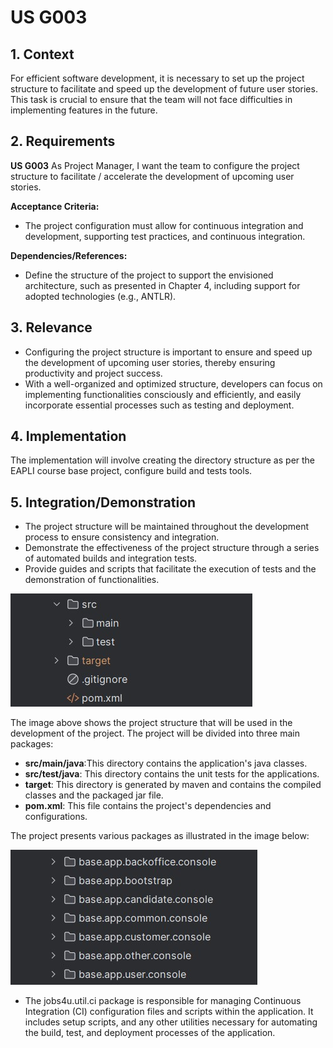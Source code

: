 # US G003

## 1. Context

For efficient software development, it is necessary to set up the project structure to facilitate and speed up the development of future user stories.
This task is crucial to ensure that the team will not face difficulties in implementing features in the future.

## 2. Requirements

**US G003** As Project Manager, I want the team to configure the project structure to facilitate / accelerate the development of upcoming user stories.

**Acceptance Criteria:**

- The project configuration must allow for continuous integration and development, supporting test practices, and continuous integration.

**Dependencies/References:**

* Define the structure of the project to support the envisioned architecture, such as presented in Chapter 4, including support for adopted technologies (e.g., ANTLR).

## 3. Relevance

* Configuring the project structure is important to ensure and speed up the development of upcoming user stories, thereby ensuring productivity and project success.
* With a well-organized and optimized structure, developers can focus on implementing functionalities consciously and efficiently, and easily incorporate essential processes such as testing and deployment.

## 4. Implementation

The implementation will involve creating the directory structure as per the EAPLI course base project, configure build and tests tools.

## 5. Integration/Demonstration

* The project structure will be maintained throughout the development process to ensure consistency and integration.
* Demonstrate the effectiveness of the project structure through a series of automated builds and integration tests. 
* Provide guides and scripts that facilitate the execution of tests and the demonstration of functionalities.

![Example Image](PACKAGES2.jpg)

The image above shows the project structure that will be used in the development of the project. 
The project will be divided into three main packages:
- **src/main/java**:This directory contains the application's java classes.
- **src/test/java**: This directory contains the unit tests for the applications.
- **target**: This directory is generated by maven and contains the compiled classes and the packaged jar file.
- **pom.xml**: This file contains the project's dependencies and configurations.

The project presents various packages as illustrated in the image below:

![Example Image](PACKAGES.jpg)

- The jobs4u.util.ci package is responsible for managing Continuous Integration (CI) configuration files and scripts within the application. It includes setup scripts, and any other utilities necessary for automating the build, test, and deployment processes of the application.